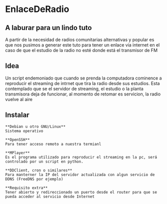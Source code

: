 # EnlaceDeRadio

## A laburar para un lindo tuto

A partir de la necesidad de radios comunitarias alternativas y popular es que nos pusimos a generar este tuto para tener un enlace via internet en el caso de que el estudio de la radio no esté donde está el transmisor de FM

## Idea
Un script endemoniado que cuando se prenda la computadora cominence a reproducir el streaming de intrnet que tira la radio desde sus estudios. Esta contemplado que se el servidor de streaming, el estudio o la planta transmisora deja de funcionar, al momento de retomar es servicion, la radio vuelve al aire


## Instalar
    **Debian u otro GNU/Linux**
    Sistema operativo 
    
    **OpenSSH**
    Para tener acceso remoto a nuestra termianl
    
    **MPlayer**
    Es el programa utilizado para reproducir el streaming en la pc, será controlado por un script en python.
    
    **DDClient, cron o similares**
    Para manterner la IP del servidor actualizada con algun servicio de DDNS (FreeDNS por ejemplo)
    
    **Requisito extra**
    Tener abierto y redireccionado un puerto desde el router para que se pueda acceder al servicio desde Internet

